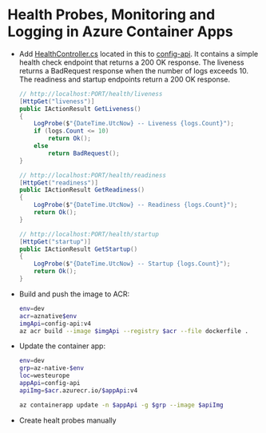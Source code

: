 # Health Probes, Monitoring and Logging in Azure Container Apps

- Add [HealthController.cs](HealtController.cs) located in this  to [config-api](/demos/00-app/config-api/). It contains a simple health check endpoint that returns a 200 OK response. The liveness returns a BadRequest response when the number of logs exceeds 10. The readiness and startup endpoints return a 200 OK response.

    ```csharp
    // http://localhost:PORT/health/liveness
    [HttpGet("liveness")]
    public IActionResult GetLiveness()
    {
        LogProbe($"{DateTime.UtcNow} -- Liveness {logs.Count}");
        if (logs.Count <= 10)
            return Ok();
        else
            return BadRequest();
    }

    // http://localhost:PORT/health/readiness
    [HttpGet("readiness")]
    public IActionResult GetReadiness()
    {
        LogProbe($"{DateTime.UtcNow} -- Readiness {logs.Count}");
        return Ok();
    }

    // http://localhost:PORT/health/startup
    [HttpGet("startup")]
    public IActionResult GetStartup()
    {
        LogProbe($"{DateTime.UtcNow} -- Startup {logs.Count}");
        return Ok();
    }
    ```

- Build and push the image to ACR:

    ```bash
    env=dev
    acr=aznative$env
    imgApi=config-api:v4
    az acr build --image $imgApi --registry $acr --file dockerfile .
    ```    

- Update the container app:

    ```bash
    env=dev
    grp=az-native-$env
    loc=westeurope
    appApi=config-api
    apiImg=$acr.azurecr.io/$appApi:v4

    az containerapp update -n $appApi -g $grp --image $apiImg
    ```

- Create healt probes manually    
